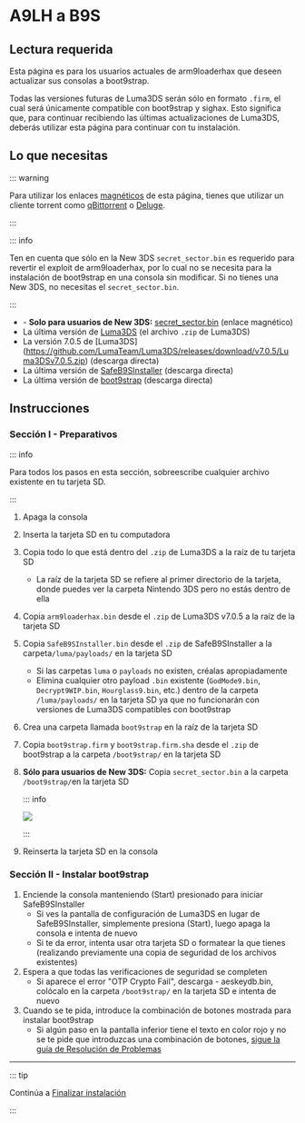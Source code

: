 # A9LH a B9S

## Lectura requerida

Esta página es para los usuarios actuales de arm9loaderhax que deseen actualizar sus consolas a boot9strap.

Todas las versiones futuras de Luma3DS serán sólo en formato `.firm`, el cual será únicamente compatible con boot9strap y sighax. Esto significa que, para continuar recibiendo las últimas actualizaciones de Luma3DS, deberás utilizar esta página para continuar con tu instalación.

## Lo que necesitas

::: warning

Para utilizar los enlaces [magnéticos](https://es.wikipedia.org/wiki/Magnet) de esta página, tienes que utilizar un cliente torrent como [qBittorrent](https://www.qbittorrent.org/download.php) o [Deluge](http://dev.deluge-torrent.org/wiki/Download).

:::

::: info

Ten en cuenta que sólo en la New 3DS `secret_sector.bin` es requerido para revertir el exploit de arm9loaderhax, por lo cual no se necesita para la instalación de boot9strap en una consola sin modificar. Si no tienes una New 3DS, no necesitas el `secret_sector.bin`.

:::

- <font-awesome-icon icon="fa-solid fa-magnet"/> - **Solo para usuarios de New 3DS:** [secret_sector.bin](magnet:?xt=urn:btih:15a3c97acf17d67af98ae8657cc66820cc58f655&dn=secret_sector.bin&tr=udp%3a%2f%2ftracker.torrent.eu.org%3a451%2fannounce&tr=udp%3a%2f%2ftracker.lelux.fi%3a6969%2fannounce&tr=udp%3a%2f%2ftracker.loadbt.com%3a6969%2fannounce&tr=udp%3a%2f%2ftracker.moeking.me%3a6969%2fannounce&tr=udp%3a%2f%2ftracker.monitorit4.me%3a6969%2fannounce&tr=udp%3a%2f%2ftracker.ololosh.space%3a6969%2fannounce&tr=udp%3a%2f%2ftracker.pomf.se%3a80%2fannounce&tr=udp%3a%2f%2ftracker.srv00.com%3a6969%2fannounce&tr=udp%3a%2f%2ftracker.theoks.net%3a6969%2fannounce&tr=udp%3a%2f%2ftracker.tiny-vps.com%3a6969%2fannounce&tr=udp%3a%2f%2fopen.tracker.cl%3a1337%2fannounce&tr=udp%3a%2f%2ftracker.zerobytes.xyz%3a1337%2fannounce&tr=udp%3a%2f%2ftracker1.bt.moack.co.kr%3a80%2fannounce&tr=udp%3a%2f%2fvibe.sleepyinternetfun.xyz%3a1738%2fannounce&tr=udp%3a%2f%2fwww.torrent.eu.org%3a451%2fannounce&tr=udp%3a%2f%2ftracker.openbittorrent.com%3a6969%2fannounce&tr=udp%3a%2f%2f9.rarbg.com%3a2810%2fannounce&tr=udp%3a%2f%2ftracker.opentrackr.org%3a1337%2fannounce&tr=udp%3a%2f%2fexodus.desync.com%3a6969%2fannounce&tr=http%3a%2f%2fopenbittorrent.com%3a80%2fannounce) (enlace magnético)
- La última versión de [Luma3DS](https://github.com/LumaTeam/Luma3DS/releases/latest) (el archivo `.zip` de Luma3DS)
- La versión 7.0.5 de [Luma3DS] (https://github.com/LumaTeam/Luma3DS/releases/download/v7.0.5/Luma3DSv7.0.5.zip) (descarga directa)
- La última versión de [SafeB9SInstaller](https://github.com/d0k3/SafeB9SInstaller/releases/download/v0.0.7/SafeB9SInstaller-20170605-122940.zip) (descarga directa)
- La última versión de [boot9strap](https://github.com/SciresM/boot9strap/releases/download/1.4/boot9strap-1.4.zip) (descarga directa)

## Instrucciones

### Sección I - Preparativos

::: info

Para todos los pasos en esta sección, sobreescribe cualquier archivo existente en tu tarjeta SD.

:::

1. Apaga la consola

2. Inserta la tarjeta SD en tu computadora

3. Copia todo lo que está dentro del `.zip` de Luma3DS a la raíz de tu tarjeta SD
    - La raíz de la tarjeta SD se refiere al primer directorio de la tarjeta, donde puedes ver la carpeta Nintendo 3DS pero no estás dentro de ella

4. Copia `arm9loaderhax.bin` desde el `.zip` de Luma3DS v7.0.5 a la raíz de la tarjeta SD

5. Copia `SafeB9SInstaller.bin` desde el `.zip` de SafeB9SInstaller a la carpeta`/luma/payloads/` en la tarjeta SD
    - Si las carpetas `luma` o `payloads` no existen, créalas apropiadamente
    - Elimina cualquier otro payload `.bin` existente (`GodMode9.bin`, `Decrypt9WIP.bin`, `Hourglass9.bin`, etc.) dentro de la carpeta `/luma/payloads/` en la tarjeta SD ya que no funcionarán con versiones de Luma3DS compatibles con boot9strap

6. Crea una carpeta llamada `boot9strap` en la raíz de la tarjeta SD

7. Copia `boot9strap.firm` y `boot9strap.firm.sha` desde el `.zip` de boot9strap a la carpeta `/boot9strap/` en la tarjeta SD

8. **Sólo para usuarios de New 3DS:** Copia `secret_sector.bin` a la carpeta `/boot9strap/`en la tarjeta SD

    ::: info

    ![](/images/screenshots/a9lh-to-b9s-root-layout.png)

    :::

9. Reinserta la tarjeta SD en la consola

### Sección II - Instalar boot9strap

1. Enciende la consola manteniendo (Start) presionado para iniciar SafeB9SInstaller
    - Si ves la pantalla de configuración de Luma3DS en lugar de SafeB9SInstaller, simplemente presiona (Start), luego apaga la consola e intenta de nuevo
    - Si te da error, intenta usar otra tarjeta SD o formatear la que tienes (realizando previamente una copia de seguridad de los archivos existentes)
2. Espera a que todas las verificaciones de seguridad se completen
    - Si aparece el error "OTP Crypto Fail", descarga <font-awesome-icon icon="fa-solid fa-magnet"/> - aeskeydb.bin, colócalo en la carpeta `/boot9strap/` en la tarjeta SD e intenta de nuevo
3. Cuando se te pida, introduce la combinación de botones mostrada para instalar boot9strap
    - Si algún paso en la pantalla inferior tiene el texto en color rojo y no se te pide que introduzcas una combinación de botones, [sigue la guía de Resolución de Problemas](troubleshooting#issues-with-safeb9sinstaller)

<!--@include: ./_include/configure-luma3ds.md -->

___

::: tip

Continúa a [Finalizar instalación](finalizing-setup)

:::
